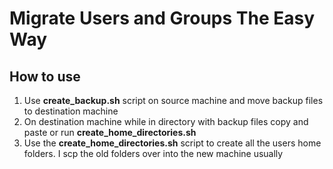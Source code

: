 # Migrate Users and Groups The Easy Way

## How to use

1. Use **create_backup.sh** script on source machine and move backup files to destination machine
2. On destination machine while in directory with backup files copy and paste or run **create_home_directories.sh**
3. Use the **create_home_directories.sh** script to create all the users home folders. I scp the old folders over into the new machine usually

